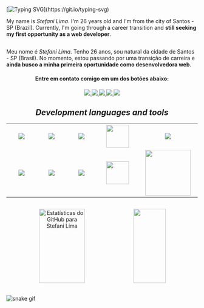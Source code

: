[![Typing SVG](https://readme-typing-svg.herokuapp.com/?color=FFFFFF&size=25&center=true&vCenter=true&width=1000&lines=Hello+World!+👋;Welcome+to+my+GitHub!;)](https://git.io/typing-svg)

My name is _Stefani Lima_. I'm 26 years old and I'm from the city of Santos - SP (Brazil). Currently, I'm going through a career transition and **still seeking my first opportunity as a web developer**. 

##

Meu nome é _Stefani Lima_. Tenho 26 anos, sou natural da cidade de Santos - SP (Brasil). No momento, estou passando por uma transição de carreira e **ainda busco a minha primeira oportunidade como desenvolvedora web**. 

<div align="center">
  <h4>Entre em contato comigo em um dos botões abaixo:<h4/>
    <a href="https://wa.me/5513991055116?text=Ol%C3%A1%21+Vim+atrav%C3%A9s+do+GitHub.+https://wa.me/5513991055116?text=Ol%C3%A1%21+Vim+atrav%C3%A9s+do+GitHub.+" target="_blank">
    <img src="https://img.shields.io/badge/-WhatsApp-brightgreen"/>
  </a>
  <a href="https://www.linkedin.com/in/1stefanilima/" target="_blank">
    <img src="https://img.shields.io/badge/-LinkedIn-blue"/>
  </a>
    <a href="https://www.instagram.com/dev_stefani/" target="_blank">
    <img src="https://img.shields.io/badge/-Instagram-blueviolet"/>
  </a>
  <a href="mailto:stefanilima.contato@gmail.com">
    <img src="https://img.shields.io/badge/-Gmail-red" />
  </a>
   <a href="mailto:dev_stefani@hotmail.com">
   <img src="https://img.shields.io/badge/-Hotmail-blue" />
  </a>
</div>
    
##
    
<h2 align='center'><i>Development languages and tools</i></h2>
<table width="100">
<tr>
    <td align='center' width="190">
        <img src="https://www.vectorlogo.zone/logos/figma/figma-icon.svg">
    </td>
    <td align='center' width="190">
        <img src="https://www.vectorlogo.zone/logos/w3_html5/w3_html5-icon.svg">
    </td>
    <td align='center' width="190">
        <img src="https://www.vectorlogo.zone/logos/w3_css/w3_css-icon.svg">
    </td>
     <td align='center' width="190">
       <img src="https://github.com/abranhe/programming-languages-logos/blob/master/src/javascript/javascript.svg" width="60">
    </td>
    <td align='center'  width="190">
        <img src="https://www.vectorlogo.zone/logos/typescriptlang/typescriptlang-icon.svg">
    </td>
</tr>
<tr>
    <td align='center' width="190">
      <img src="https://www.vectorlogo.zone/logos/reactjs/reactjs-icon.svg"> 
    </td>
    <td align='center' width="190">
        <img src="https://www.vectorlogo.zone/logos/angular/angular-icon.svg">
    </td>
     <td align='center' width="190">
        <img src="https://www.vectorlogo.zone/logos/nodejs/nodejs-icon.svg">
    </td>
    <td align='center' width="190">
       <img src="https://github.com/abrahamcalf/programming-languages-logos/blob/master/src/csharp/csharp.svg" width="60">
    </td>
    <td align='center'>
        <img src="https://www.vectorlogo.zone/logos/git-scm/git-scm-ar21.svg" width="120">
    </td>
</tr>
</table>

##

<div 
align="center">  
<img width="49%" height="195px" src="https://github-readme-stats.vercel.app/api?username=stefanimalima&show_icons=true&count_private=true&hide_border=true&title_color=8B0000&icon_color=32CD32&text_color=c9d1d9&bg_color=0d1117" alt="Estatísticas do GitHub para Stefani Lima" /> 
<img width="41%" height="195px" src="https://github-readme-stats.vercel.app/api/top-langs/?username=stefanimalima&layout=compact&hide_border=true&title_color=fffffb&text_color=c9d1d9&bg_color=0d1117" />
</div>

##

![snake gif](https://github.com/stefanimalima/stefanimalima/blob/output/github-contribution-grid-snake.svg)
